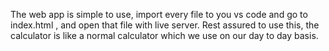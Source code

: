 The web app is simple to use, import every file to you vs code and go to index.html , and open that file with live server.
Rest assured to use this, the calculator is like a normal calculator which we use on our day to day basis.
